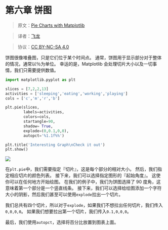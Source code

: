 # 第六章 饼图

> 原文：[Pie Charts with Matplotlib](https://pythonprogramming.net/pie-chart-matplotlib-tutorial/)

> 译者：[飞龙](https://github.com/)

> 协议：[CC BY-NC-SA 4.0](http://creativecommons.org/licenses/by-nc-sa/4.0/)

饼图很像堆叠图，只是它们位于某个时间点。 通常，饼图用于显示部分对于整体的情况，通常以％为单位。 幸运的是，Matplotlib 会处理切片大小以及一切事情，我们只需要提供数值。

```py
import matplotlib.pyplot as plt

slices = [7,2,2,13]
activities = ['sleeping','eating','working','playing']
cols = ['c','m','r','b']

plt.pie(slices,
        labels=activities,
        colors=cols,
        startangle=90,
        shadow= True,
        explode=(0,0.1,0,0),
        autopct='%1.1f%%')

plt.title('Interesting Graph\nCheck it out')
plt.show()
```

![](https://pythonprogramming.net/static/images/matplotlib/matplotlib-pie-chart.png)

在`plt.pie`中，我们需要指定『切片』，这是每个部分的相对大小。 然后，我们指定相应切片的颜色列表。 接下来，我们可以选择指定图形的『起始角度』。 这使你可以在任何地方开始绘图。 在我们的例子中，我们为饼图选择了 90 度角，这意味着第一个部分是一个竖直线条。 接下来，我们可以选择给绘图添加一个字符大小的阴影，然后我们甚至可以使用`explode`拉出一个切片。

我们总共有四个切片，所以对于`explode`，如果我们不想拉出任何切片，我们传入`0,0,0,0`。 如果我们想要拉出第一个切片，我们传入`0.1,0,0,0`。

最后，我们使用`autopct`，选择将百分比放置到图表上面。
